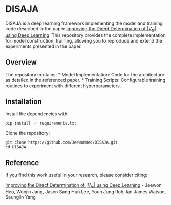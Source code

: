 # DISAJA
DISAJA is a deep learning framework implementing the model and training code described in the paper [Improving the Direct Determination of |$V_{ts}$| using Deep Learning](https://arxiv.org/abs/2502.02918).
This repository provides the complete implementation for model construction, training, allowing you to reproduce and extend the experiments presented in the paper.

## Overview 
The repository contains:
	* Model Implementation: Code for the architecture as detailed in the referenced paper.
	* Training Scripts: Configurable training routines to experiment with different hyperparameters.


## Installation
Install the dependencies with:

```bash
pip install -r requirements.txt
```
Clone the repository:
```
git clone https://github.com/JeewonHeo/DISAJA.git
cd DISAJA
```

## Reference

If you find this work useful in your research, please consider citing:

[Improving the Direct Determination of |$V_{ts}$| using Deep Learning](https://arxiv.org/abs/2502.02918) - Jeewon Heo, Woojin Jang, Jason Sang Hun Lee, Youn Jung Roh, Ian James Watson, Seungjin Yang


